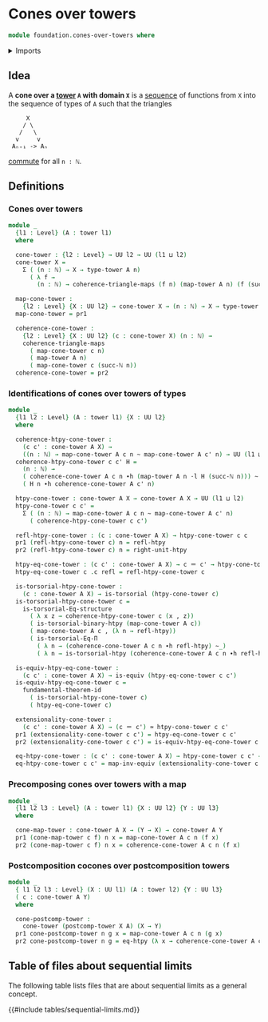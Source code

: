 # Cones over towers

```agda
module foundation.cones-over-towers where
```

<details><summary>Imports</summary>

```agda
open import elementary-number-theory.natural-numbers

open import foundation.binary-homotopies
open import foundation.dependent-pair-types
open import foundation.equality-dependent-function-types
open import foundation.function-extensionality
open import foundation.fundamental-theorem-of-identity-types
open import foundation.homotopy-induction
open import foundation.structure-identity-principle
open import foundation.towers
open import foundation.universe-levels

open import foundation-core.commuting-triangles-of-maps
open import foundation-core.equivalences
open import foundation-core.homotopies
open import foundation-core.identity-types
open import foundation-core.torsorial-type-families
open import foundation-core.whiskering-homotopies
```

</details>

## Idea

A **cone over a [tower](foundation.towers.md) `A` with domain `X`** is a
[sequence](foundation.dependent-sequences.md) of functions from `X` into the
sequence of types of `A` such that the triangles

```text
     X
    / \
   /   \
  v     v
 Aₙ₊₁ -> Aₙ
```

[commute](foundation-core.commuting-triangles-of-maps.md) for all `n : ℕ`.

## Definitions

### Cones over towers

```agda
module _
  {l1 : Level} (A : tower l1)
  where

  cone-tower : {l2 : Level} → UU l2 → UU (l1 ⊔ l2)
  cone-tower X =
    Σ ( (n : ℕ) → X → type-tower A n)
      ( λ f →
        (n : ℕ) → coherence-triangle-maps (f n) (map-tower A n) (f (succ-ℕ n)))

  map-cone-tower :
    {l2 : Level} {X : UU l2} → cone-tower X → (n : ℕ) → X → type-tower A n
  map-cone-tower = pr1

  coherence-cone-tower :
    {l2 : Level} {X : UU l2} (c : cone-tower X) (n : ℕ) →
    coherence-triangle-maps
      ( map-cone-tower c n)
      ( map-tower A n)
      ( map-cone-tower c (succ-ℕ n))
  coherence-cone-tower = pr2
```

### Identifications of cones over towers of types

```agda
module _
  {l1 l2 : Level} (A : tower l1) {X : UU l2}
  where

  coherence-htpy-cone-tower :
    (c c' : cone-tower A X) →
    ((n : ℕ) → map-cone-tower A c n ~ map-cone-tower A c' n) → UU (l1 ⊔ l2)
  coherence-htpy-cone-tower c c' H =
    (n : ℕ) →
    ( coherence-cone-tower A c n ∙h (map-tower A n ·l H (succ-ℕ n))) ~
    ( H n ∙h coherence-cone-tower A c' n)

  htpy-cone-tower : cone-tower A X → cone-tower A X → UU (l1 ⊔ l2)
  htpy-cone-tower c c' =
    Σ ( (n : ℕ) → map-cone-tower A c n ~ map-cone-tower A c' n)
      ( coherence-htpy-cone-tower c c')

  refl-htpy-cone-tower : (c : cone-tower A X) → htpy-cone-tower c c
  pr1 (refl-htpy-cone-tower c) n = refl-htpy
  pr2 (refl-htpy-cone-tower c) n = right-unit-htpy

  htpy-eq-cone-tower : (c c' : cone-tower A X) → c ＝ c' → htpy-cone-tower c c'
  htpy-eq-cone-tower c .c refl = refl-htpy-cone-tower c

  is-torsorial-htpy-cone-tower :
    (c : cone-tower A X) → is-torsorial (htpy-cone-tower c)
  is-torsorial-htpy-cone-tower c =
    is-torsorial-Eq-structure
      ( λ x z → coherence-htpy-cone-tower c (x , z))
      ( is-torsorial-binary-htpy (map-cone-tower A c))
      ( map-cone-tower A c , (λ n → refl-htpy))
      ( is-torsorial-Eq-Π
        ( λ n → (coherence-cone-tower A c n ∙h refl-htpy) ~_)
        ( λ n → is-torsorial-htpy (coherence-cone-tower A c n ∙h refl-htpy)))

  is-equiv-htpy-eq-cone-tower :
    (c c' : cone-tower A X) → is-equiv (htpy-eq-cone-tower c c')
  is-equiv-htpy-eq-cone-tower c =
    fundamental-theorem-id
      ( is-torsorial-htpy-cone-tower c)
      ( htpy-eq-cone-tower c)

  extensionality-cone-tower :
    (c c' : cone-tower A X) → (c ＝ c') ≃ htpy-cone-tower c c'
  pr1 (extensionality-cone-tower c c') = htpy-eq-cone-tower c c'
  pr2 (extensionality-cone-tower c c') = is-equiv-htpy-eq-cone-tower c c'

  eq-htpy-cone-tower : (c c' : cone-tower A X) → htpy-cone-tower c c' → c ＝ c'
  eq-htpy-cone-tower c c' = map-inv-equiv (extensionality-cone-tower c c')
```

### Precomposing cones over towers with a map

```agda
module _
  {l1 l2 l3 : Level} (A : tower l1) {X : UU l2} {Y : UU l3}
  where

  cone-map-tower : cone-tower A X → (Y → X) → cone-tower A Y
  pr1 (cone-map-tower c f) n x = map-cone-tower A c n (f x)
  pr2 (cone-map-tower c f) n x = coherence-cone-tower A c n (f x)
```

### Postcomposition cocones over postcomposition towers

```agda
module _
  { l1 l2 l3 : Level} (X : UU l1) (A : tower l2) {Y : UU l3}
  ( c : cone-tower A Y)
  where

  cone-postcomp-tower :
    cone-tower (postcomp-tower X A) (X → Y)
  pr1 cone-postcomp-tower n g x = map-cone-tower A c n (g x)
  pr2 cone-postcomp-tower n g = eq-htpy (λ x → coherence-cone-tower A c n (g x))
```

## Table of files about sequential limits

The following table lists files that are about sequential limits as a general
concept.

{{#include tables/sequential-limits.md}}

